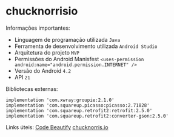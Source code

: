 # chucknorrisio



Informações importantes:
* Linguagem de programação utilizada ```Java```
* Ferramenta de desenvolvimento utilizada ```Android Studio```
* Arquitetura do projeto ```MVP```
* Permissões do Android Manisfest ```<uses-permission android:name="android.permission.INTERNET" />```
* Versão do Android ```4.2```
* API ```21```

 Bibliotecas externas:
 ```
 implementation 'com.xwray:groupie:2.1.0'
 implementation 'com.squareup.picasso:picasso:2.71828'
 implementation 'com.squareup.retrofit2:retrofit:2.5.0'
 implementation 'com.squareup.retrofit2:converter-gson:2.5.0'
 ```
 
 Links úteis:
 [Code Beautify](https://codebeautify.org/)
 [chucknorris.io](https://api.chucknorris.io/)

